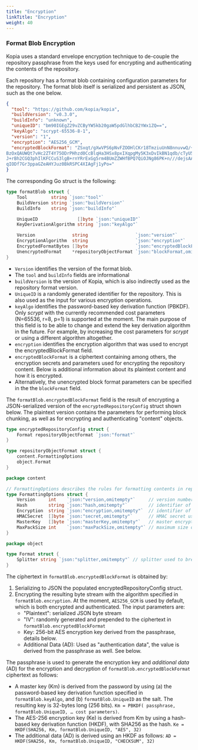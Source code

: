```yaml
---
title: "Encryption"
linkTitle: "Encryption"
weight: 40
---
```


### Format Blob Encryption

Kopia uses a standard envelope encryption technique to de-couple the repository passphrase from the keys used for encrypting and authenticating the contents of the repository.

Each repository has a format blob containing configuration parameters for the repository. The format blob itself is serialized and persistent as JSON, such as the one below.

```json
{
  "tool": "https://github.com/kopia/kopia",
  "buildVersion": "v0.3.0",
  "buildInfo": "unknown",
  "uniqueID": "bm90IGEgZ29vZCByYW5kb20gaW5pdGlhbCB2YWx1ZQ==",
  "keyAlgo": "scrypt-65536-8-1",
  "version": "1",
  "encryption": "AES256_GCM",
  "encryptedBlockFormat": "ZSxqt/gXwVPS6pNvFZOOHlCKr18TmziuUnN8nnuvwQ/+mjbcvEHUfKS11RJl/sWrIOyiYqpSwAZt
BzOxQAUWQt7vHc2ZT4Y75ODrPHhzd0CcBlqHa3HSx8pxIXqpgMy5K3xDvIkBN1qdb/cTyU5s9lZ2
J+rBh2CGQ3phIlKFCCuS3lgB+rnYRrExGg5rm4BUmZZWHfBPQ7QiOJNg86PK+n///dejsAA/+FBj
qIODf7Gr3ppaGZeAHYJuz0BkRSPC4XIAgFj1yPo="
}
```

The corresponding Go struct is the following:

```go
type formatBlob struct {
	Tool         string `json:"tool"`
	BuildVersion string `json:"buildVersion"`
	BuildInfo    string `json:"buildInfo"`

	UniqueID               []byte `json:"uniqueID"`
	KeyDerivationAlgorithm string `json:"keyAlgo"`

	Version              string                  `json:"version"`
	EncryptionAlgorithm  string                  `json:"encryption"`
	EncryptedFormatBytes []byte                  `json:"encryptedBlockFormat,omitempty"`
	UnencryptedFormat    *repositoryObjectFormat `json:"blockFormat,omitempty"`
}
```

* `Version` identifies the version of the format blob.
* The `tool` and `buildInfo` fields are informational
* `buildVersion` is the version of Kopia, which is also indirectly used as the repository format version.
* `UniqueID` is a randomly generated identifier for the repository. This is also used as the input for various encryption operations.
* `keyAlgo` identifies the password-based key derivation function (PBKDF). Only _scrypt_ with the currently recommended cost parameters (N=65536, r=8, p=1) is supported at the moment. The main purpose of this field is to be able to change and extend the key derivation algorithm in the future. For example, by increasing the cost parameters for _scrypt_ or using a different algorithm altogether.
* `encryption` identifies the encryption algorithm that was used to encrypt the encryptedBlockFormat field.
* `encryptedBlockFormat` is a ciphertext containing among others, the encryption secrets and parameters used for encrypting the repository content. Below is additional information about its plaintext content and how it is encrypted.
* Alternatively, the unencrypted block format parameters can be specified in the the `blockFormat` field.

The `formatBlob.encryptedBlockFormat` field is the result of encrypting a JSON-serialized version of the `encryptedRepositoryConfig` struct shown below. The plaintext version contains the parameters for performing block chunking, as well as for encrypting and authenticating "content" objects.


```go
type encryptedRepositoryConfig struct {
	Format repositoryObjectFormat `json:"format"`
}

type repositoryObjectFormat struct {
	content.FormattingOptions
	object.Format
}
```

```go
package content

// FormattingOptions describes the rules for formatting contents in repository.
type FormattingOptions struct {
	Version     int    `json:"version,omitempty"`     // version number, must be "1"
	Hash        string `json:"hash,omitempty"`        // identifier of the hash algorithm used
	Encryption  string `json:"encryption,omitempty"`  // identifier of the encryption algorithm used
	HMACSecret  []byte `json:"secret,omitempty"`      // HMAC secret used to generate encryption keys
	MasterKey   []byte `json:"masterKey,omitempty"`   // master encryption key (SIV-mode encryption only)
	MaxPackSize int    `json:"maxPackSize,omitempty"` // maximum size of a pack object
}
```

```go
package object

type Format struct {
	Splitter string `json:"splitter,omitempty"` // splitter used to break objects into pieces of content
}
```

The ciphertext in `formatBlob.encryptedBlockFormat` is obtained by:

1. Serializing to JSON the populated encryptedRepositoryConfig struct.
2. Encrypting the resulting byte stream with the algorithm specified in `formatBlob.encryption`. At the moment, `AES256_GCM` is used by default, which is both encrypted and authenticated. The input parameters are:
    * "Plaintext": serialized JSON byte stream
    * "IV": randomly generated and prepended to the ciphertext in `formatBlob.encryptedBlockFormat`
    * Key: 256-bit AES encryption key derived from the passphrase, details below.
    * Additional Data (AD): Used as "authentication data", the value is derived from the passphrase as well. See below.

The passphrase is used to generate the encryption key and _additional data_ (AD) for the encryption and decryption of `formatBlob.encryptedBlockFormat` ciphertext as follows:

* A master key (Km) is derived from the password by using (a) the password-based key derivation function specified in `formatBlob.keyAlgo`, and (b) `formatBlob.UniqueID` as the salt. The resulting key is 32-bytes long (256 bits). `Km = PBKDF( passphrase, formatBlob.UniqueID, … cost parameters)`.
* The AES-256 encryption key (Ke) is derived from Km by using a hash-based key derivation function (HKDF), with SHA256 as the hash. `Ke = HKDF(SHA256, Km, formatBlob.UniqueID, "AES", 32)`
* The additional data (AD) is derived using an HKDF as follows: `AD = HKDF(SHA256, Km, formatBlob.UniqueID, "CHECKSUM", 32)`

